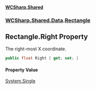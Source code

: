 #### [WCSharp.Shared](index.md 'index')
### [WCSharp.Shared.Data](WCSharp.Shared.Data.md 'WCSharp.Shared.Data').[Rectangle](WCSharp.Shared.Data.Rectangle.md 'WCSharp.Shared.Data.Rectangle')

## Rectangle.Right Property

The right-most X coordinate.

```csharp
public float Right { get; set; }
```

#### Property Value
[System.Single](https://docs.microsoft.com/en-us/dotnet/api/System.Single 'System.Single')